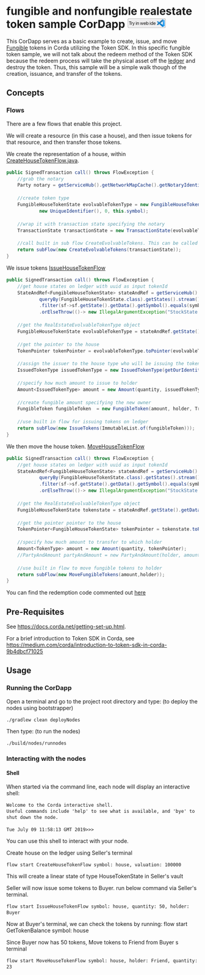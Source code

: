 # fungible and nonfungible realestate token sample CorDapp [<img src="../../webIDE.png" height=25 />](https://ide.corda.net/?folder=/home/coder/samples-java/Tokens/fungiblehousetoken)

This CorDapp serves as a basic example to create, issue, and move [Fungible](https://training.corda.net/libraries/tokens-sdk/#fungibletoken) tokens in Corda utilizing the Token SDK. In this specific fungible token sample, we will not 
talk about the redeem method of the Token SDK because the redeem process will take the physical asset off the [ledger](https://training.corda.net/prepare-and-discover/design-corda/#orchestration-and-ledger-layers) and destroy the token. Thus, this sample will be a 
simple walk though of the creation, issuance, and transfer of the tokens.



## Concepts


### Flows

There are a few flows that enable this project.

We will create a resource (in this case a house), and then issue tokens for that resource, and then transfer those tokens.


We create the representation of a house, within [CreateHouseTokenFlow.java](./workflows/src/main/java/net/corda/examples/tokenizedhouse/flows/RealEstateEvolvableFungibleTokenFlow.java#L47-L61).


```java
public SignedTransaction call() throws FlowException {
    //grab the notary
    Party notary = getServiceHub().getNetworkMapCache().getNotaryIdentities().get(0);

    //create token type
    FungibleHouseTokenState evolvableTokenType = new FungibleHouseTokenState(valuation, getOurIdentity(),
            new UniqueIdentifier(), 0, this.symbol);

    //wrap it with transaction state specifying the notary
    TransactionState transactionState = new TransactionState(evolvableTokenType, notary);

    //call built in sub flow CreateEvolvableTokens. This can be called via rpc or in unit testing
    return subFlow(new CreateEvolvableTokens(transactionState));
}

```

We issue tokens [IssueHouseTokenFlow](./workflows/src/main/java/net/corda/examples/tokenizedhouse/flows/RealEstateEvolvableFungibleTokenFlow.java#L81-L105)

```java
public SignedTransaction call() throws FlowException {
    //get house states on ledger with uuid as input tokenId
    StateAndRef<FungibleHouseTokenState> stateAndRef = getServiceHub().getVaultService().
            queryBy(FungibleHouseTokenState.class).getStates().stream()
            .filter(sf->sf.getState().getData().getSymbol().equals(symbol)).findAny()
            .orElseThrow(()-> new IllegalArgumentException("StockState symbol=\""+symbol+"\" not found from vault"));

    //get the RealEstateEvolvableTokenType object
    FungibleHouseTokenState evolvableTokenType = stateAndRef.getState().getData();

    //get the pointer to the house
    TokenPointer tokenPointer = evolvableTokenType.toPointer(evolvableTokenType.getClass());

    //assign the issuer to the house type who will be issuing the tokens
    IssuedTokenType issuedTokenType = new IssuedTokenType(getOurIdentity(), tokenPointer);

    //specify how much amount to issue to holder
    Amount<IssuedTokenType> amount = new Amount(quantity, issuedTokenType);

    //create fungible amount specifying the new owner
    FungibleToken fungibleToken  = new FungibleToken(amount, holder, TransactionUtilitiesKt.getAttachmentIdForGenericParam(tokenPointer));

    //use built in flow for issuing tokens on ledger
    return subFlow(new IssueTokens(ImmutableList.of(fungibleToken)));
}

```

We then move the house token. [MoveHouseTokenFlow](./workflows/src/main/java/net/corda/examples/tokenizedhouse/flows/RealEstateEvolvableFungibleTokenFlow.java#L127-L146)

```java
public SignedTransaction call() throws FlowException {
    //get house states on ledger with uuid as input tokenId
    StateAndRef<FungibleHouseTokenState> stateAndRef = getServiceHub().getVaultService().
            queryBy(FungibleHouseTokenState.class).getStates().stream()
            .filter(sf->sf.getState().getData().getSymbol().equals(symbol)).findAny()
            .orElseThrow(()-> new IllegalArgumentException("StockState symbol=\""+symbol+"\" not found from vault"));

    //get the RealEstateEvolvableTokenType object
    FungibleHouseTokenState tokenstate = stateAndRef.getState().getData();

    //get the pointer pointer to the house
    TokenPointer<FungibleHouseTokenState> tokenPointer = tokenstate.toPointer(FungibleHouseTokenState.class);

    //specify how much amount to transfer to which holder
    Amount<TokenType> amount = new Amount(quantity, tokenPointer);
    //PartyAndAmount partyAndAmount = new PartyAndAmount(holder, amount);

    //use built in flow to move fungible tokens to holder
    return subFlow(new MoveFungibleTokens(amount,holder));
}
```

You can find the redemption code commented out [here](./workflows/src/main/java/net/corda/examples/tokenizedhouse/flows/RealEstateEvolvableFungibleTokenFlow.java#L173)


## Pre-Requisites

See https://docs.corda.net/getting-set-up.html.

For a brief introduction to Token SDK in Corda, see https://medium.com/corda/introduction-to-token-sdk-in-corda-9b4dbcf71025

## Usage

### Running the CorDapp

Open a terminal and go to the project root directory and type: (to deploy the nodes using bootstrapper)
```
./gradlew clean deployNodes
```
Then type: (to run the nodes)
```
./build/nodes/runnodes
```

### Interacting with the nodes

#### Shell

When started via the command line, each node will display an interactive shell:

    Welcome to the Corda interactive shell.
    Useful commands include 'help' to see what is available, and 'bye' to shut down the node.

    Tue July 09 11:58:13 GMT 2019>>>

You can use this shell to interact with your node.


Create house on the ledger using Seller's terminal

    flow start CreateHouseTokenFlow symbol: house, valuation: 100000

This will create a linear state of type HouseTokenState in Seller's vault

Seller will now issue some tokens to Buyer. run below command via Seller's terminal.

    flow start IssueHouseTokenFlow symbol: house, quantity: 50, holder: Buyer

Now at Buyer's terminal, we can check the tokens by running:
    flow start GetTokenBalance symbol: house

Since Buyer now has 50 tokens, Move tokens to Friend from Buyer s terminal

    flow start MoveHouseTokenFlow symbol: house, holder: Friend, quantity: 23



